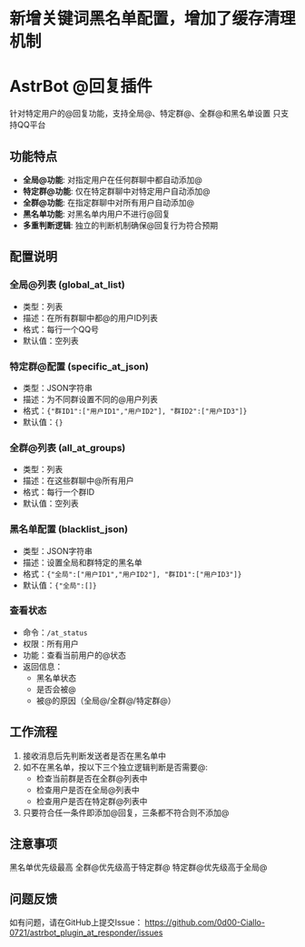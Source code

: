 
# 新增关键词黑名单配置，增加了缓存清理机制

# AstrBot @回复插件
针对特定用户的@回复功能，支持全局@、特定群@、全群@和黑名单设置
只支持QQ平台
## 功能特点

- **全局@功能**: 对指定用户在任何群聊中都自动添加@
- **特定群@功能**: 仅在特定群聊中对特定用户自动添加@
- **全群@功能**: 在指定群聊中对所有用户自动添加@
- **黑名单功能**: 对黑名单内用户不进行@回复
- **多重判断逻辑**: 独立的判断机制确保@回复行为符合预期

## 配置说明
### 全局@列表 (global_at_list)
- 类型：列表
- 描述：在所有群聊中都@的用户ID列表
- 格式：每行一个QQ号
- 默认值：空列表

### 特定群@配置 (specific_at_json)
- 类型：JSON字符串
- 描述：为不同群设置不同的@用户列表
- 格式：`{"群ID1":["用户ID1","用户ID2"], "群ID2":["用户ID3"]}`
- 默认值：`{}`

### 全群@列表 (all_at_groups)
- 类型：列表
- 描述：在这些群聊中@所有用户
- 格式：每行一个群ID
- 默认值：空列表

### 黑名单配置 (blacklist_json)
- 类型：JSON字符串
- 描述：设置全局和群特定的黑名单
- 格式：`{"全局":["用户ID1","用户ID2"], "群ID1":["用户ID3"]}`
- 默认值：`{"全局":[]}`

### 查看状态
- 命令：`/at_status`
- 权限：所有用户
- 功能：查看当前用户的@状态
- 返回信息：
  - 黑名单状态
  - 是否会被@
  - 被@的原因（全局@/全群@/特定群@）

## 工作流程
1. 接收消息后先判断发送者是否在黑名单中
2. 如不在黑名单，按以下三个独立逻辑判断是否需要@:
   - 检查当前群是否在全群@列表中
   - 检查用户是否在全局@列表中
   - 检查用户是否在特定群@列表中
3. 只要符合任一条件即添加@回复，三条都不符合则不添加@

## 注意事项
黑名单优先级最高
全群@优先级高于特定群@
特定群@优先级高于全局@

## 问题反馈
如有问题，请在GitHub上提交Issue：
https://github.com/0d00-Ciallo-0721/astrbot_plugin_at_responder/issues
